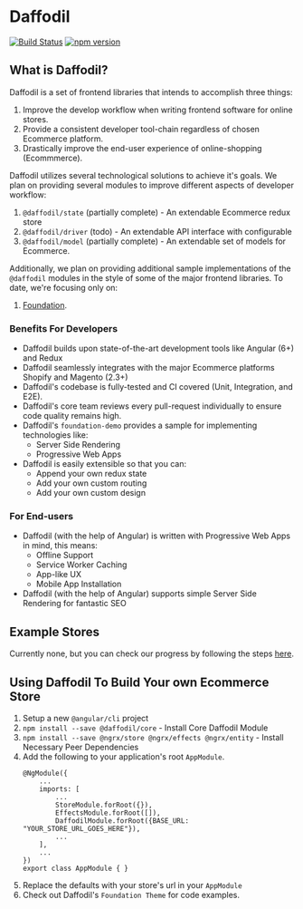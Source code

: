 # Daffodil
[![Build Status](https://travis-ci.com/graycoreio/daffodil.svg?branch=master)](https://travis-ci.com/graycoreio/daffodil)
[![npm version](https://badge.fury.io/js/%40daffodil%2Fcore.svg)](https://www.npmjs.com/@daffodil/core)

## What is Daffodil?
Daffodil is a set of frontend libraries that intends to accomplish three things:
1. Improve the develop workflow when writing frontend software for online stores.
2. Provide a consistent developer tool-chain regardless of chosen Ecommerce platform.
3. Drastically improve the end-user experience of online-shopping (Ecommmerce).

Daffodil utilizes several technological solutions to achieve it's goals. We plan on providing several modules to improve different aspects of developer workflow:

1. `@daffodil/state` (partially complete) - An extendable Ecommerce redux store
2. `@daffodil/driver` (todo) - An extendable API interface with configurable
3. `@daffodil/model` (partially complete) - An extendable set of models for Ecommerce.

Additionally, we plan on providing additional sample implementations of the `@daffodil` modules
in the style of some of the major frontend libraries. To date, we're focusing only on:
1. [Foundation](https://foundation.zurb.com/).

### Benefits For Developers

* Daffodil builds upon state-of-the-art development tools like Angular (6+) and Redux
* Daffodil seamlessly integrates with the major Ecommerce platforms Shopify and Magento (2.3+)
* Daffodil's codebase is fully-tested and CI covered (Unit, Integration, and E2E).
* Daffodil's core team reviews every pull-request individually to ensure code quality remains high.
* Daffodil's `foundation-demo` provides a sample for implementing technologies like:
   * Server Side Rendering
   * Progressive Web Apps
* Daffodil is easily extensible so that you can:
  * Append your own redux state 
  * Add your own custom routing
  * Add your own custom design

### For End-users

* Daffodil (with the help of Angular) is written with Progressive Web Apps in mind, this means:
  * Offline Support
  * Service Worker Caching
  * App-like UX
  * Mobile App Installation
* Daffodil (with the help of Angular) supports simple Server Side Rendering for fantastic SEO

## Example Stores
Currently none, but you can check our progress by following the steps [here](https://github.com/graycoreio/daffodil/blob/develop/docs/DEVELOPER.md#running-the-example-foundation-demo).

## Using Daffodil To Build Your own Ecommerce Store
1. Setup a new `@angular/cli` project
2. `npm install --save @daffodil/core` - Install Core Daffodil Module
3. `npm install --save @ngrx/store @ngrx/effects @ngrx/entity` - Install Necessary Peer Dependencies
4. Add the following to your application's root `AppModule`.
    ```
    @NgModule({
        ...
        imports: [
            ...
            StoreModule.forRoot({}),
            EffectsModule.forRoot([]),
            DaffodilModule.forRoot({BASE_URL: "YOUR_STORE_URL_GOES_HERE"}),
            ...
        ],
        ...
    })
    export class AppModule { }
    ```
5. Replace the defaults with your store's url in your `AppModule`
6. Check out Daffodil's `Foundation Theme` for code examples.

